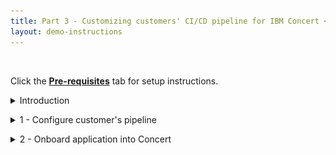 ```yaml
---
title: Part 3 - Customizing customers' CI/CD pipeline for IBM Concert <br/> <small> <i> Tech Sales enablement </i> </small>
layout: demo-instructions
---
```


<span id="top"></span>

<br/>

Click the [**Pre-requisites**](pre-requisites) tab for setup instructions.

<details markdown="1">

<summary>Introduction</summary>

<img src="images/1.png" width="450" /> <br/>

Security is a core element of software development, not something to be added as an afterthought. Every system must go through thorough checks to uncover and eliminate vulnerabilities that could compromise its integrity. By embedding security into the entire delivery process, risks are addressed well before deployment, ensuring protection at every stage.

In the CI/CD pipeline, vulnerability scanning plays a crucial role in maintaining this proactive approach to security. The ideal time for these scans is between the **Test** and **Release** phases. At this point, the code has already passed functional and quality tests, but it still requires a final security check to guarantee its safety. This ensures that when the software is deployed, organizations can trust it to be secure and production-ready.

<img src="images/2.png" width="1200" /> <br/>

<inline-notification text="Each customer’s IBM Concert implementation can vary based on their environment and CI/CD workflows, which may result in different stage names or configurations. Flexibility is key to addressing customer-specific needs, while ensuring core CI/CD integration principles are maintained."></inline-notification>

<br/>

</details>

<p/>

<details markdown="1">

<summary>1 - Configure customer's pipeline</summary>

This guide will show how to set up the customer pipeline for IBM Concert. We will walk through the manual process of aligning the pipeline with IBM Concert’s specific requirements, ensuring it operates smoothly and meets the customer’s unique needs, ultimately setting the stage for a successful and efficient demonstration.

The following illustration presents the final structure of the CI/CD pipeline after the recommended changes:

<img src="images/7.png" width="1200" /> <br/>

<br/>

| **Action** 1.1 | Create a new task named **prepare-task** directly before the **build-task**. |
| :--- | :--- |
|  |  The purpose of this task is to download and configure the required IBM Concert toolkit image, as well as the source code repositories and container images for all microservices in the target application, ensuring the environment is fully prepared for subsequent analysis. |

| **Action** 1.2 | In the newly created **prepare-task**, include the following code commands: <br/><br/> Fetch a copy of the IBM Concert toolkit image to the local Docker server: <br/><br/> <code class="code-block"> docker pull --platform "linux/amd64" \ <br/>  "cp.stg.icr.io/cp/concert/toolkit/ibm-concert-toolkit:latest"</code> <br/><br/> Fetch a copy of the microservices’ source code to the local file system: <br/><br/>  <code class="code-block"> for i in "${!DEMO_APP_REPOSITORY_URL[@]}"; do <br/>    repo_url="${DEMO_APP_REPOSITORY_URL[$i]}" <br/>    <br/>   git clone "https://${repo_url}" </code> <br/><br/> Pull a copy of the microservices’ image to the local Docker server:  <br/><br/> <code class="code-block"> for i in "${!DEMO_APP_IMAGE_URL[@]}"; do <br/>    service="${DEMO_APP_COMPONENT[$i]}" <br/> <br/>        docker pull "${DEMO_APP_IMAGE_URL[$i]}:${DEMO_APP_IMAGE_TAG[$i]}" </code>|

| **Action** 1.3 | Create a new task named **package-sbom-task** immediately after the **prepare-task** and before the **build-task**. |
| :--- | :--- |
|  |  The purpose of this task is to decompose the target application and identify all underlying software components and open-source libraries through two critical steps: code-scan and image-scan. |

| **Action** 1.4 | In the newly created **package-sbom-task**, include the following code commands: <br/><br/> Run a **code-scan** using cdxgen on the application's source code to perform a static analysis and identify all static dependencies within the codebase: <br/><br/> <code class="code-block"> docker run --user 0 --platform "linux/amd64" \<br/>--volume "$(pwd)/toolkit-data:/toolkit-data" \<br/>--volume "$(pwd)/$src_repo:/$src_repo" \<br/>--interactive \<br/>--env JAVA_HOME="$JAVA_HOME" \<br/>"cp.stg.icr.io/cp/concert/toolkit/ibm-concert-toolkit:latest" \<br/>bash -c code-scan --src ${src_repo} --output-file ${DEMO_APP_NAME}-${service}-$<br/>{PACKAGE_SBOM_CODESCAN_OUTPUT_FILENAME_SUFFIX}</code> <br/><br/> Run an **image-scan** using Syft on the application's container images to perform a static analysis and identify all static dependencies within the image metadata: <br/><br/>  <code class="code-block"> docker run --user 0 --platform "linux/amd64" \<br/>--volume "$(pwd)/toolkit-data:/toolkit-data" \<br/>--volume "$(pwd)/$src_repo:/$src_repo" \<br/>--interactive \<br/>--env JAVA_HOME="$JAVA_HOME" \<br/>"cp.stg.icr.io/cp/concert/toolkit/ibm-concert-toolkit:latest" \<br/>bash -c image-scan --images ${IMAGES} </code>|

| **Action** 1.5 | Update the existing **build-task** and add the following code commands at the end of the workbook: |
|  |  The purpose of this new code command is to generate a Software Bill of Materials (SBOM) for the **build**, documenting all dependencies and tools utilized during the build process. For the build-sbom command to work correctly, it requires a configuration file that outlines <a href="https://github.ibm.com/ibm-concert-platinum-demos/concert-pm-utils/blob/64d2bb900519e1eacf06ca275f4f45af2d6263aa/macos/templates/build-sbom-config-template.yaml" target="_blank" rel="noreferrer">this information</a>. |

|  |  <code class="code-block"> TOOLKIT_COMMAND="build-sbom --build-config ${OUTPUT_CONFIG_FILE}" <br/> <br/>if [ "$CONTAINERIZATION_PLATFORM" -eq 1 ]; then<br/>docker run --user 0 --platform ${PLATFORM_ARCH} \<br/>--volume "$(pwd)/toolkit-data:/toolkit-data" \<br/>--volume "$(pwd)/$TEMPLATES_DIR:/$TEMPLATES_DIR" \<br/>--volume "$(pwd)/$TMP_DIR:/$TMP_DIR" \<br/>--interactive \<br/>$CONCERT_TOOLKIT_IMAGE \<br/>bash -c "${TOOLKIT_COMMAND}"<br/>elif [ "$CONTAINERIZATION_PLATFORM" -eq 2 ]; then<br/>podman run --user 0 --platform ${PLATFORM_ARCH} \<br/>--volume "$(pwd)/toolkit-data:/toolkit-data" \<br/>--volume "$(pwd)/$TEMPLATES_DIR:/$TEMPLATES_DIR" \<br/>--volume "$(pwd)/$TMP_DIR:/$TMP_DIR" \<br/>--interactive \<br/>$CONCERT_TOOLKIT_IMAGE \<br/>bash -c "${TOOLKIT_COMMAND}"<br/>fi </code> |

| **Action** 1.6 | Update the existing **test-task** and add the following code commands at the end of the workbook: |
|  |  The purpose of this new code command is to scan the application's images for known vulnerabilities by analyzing the components identified in the Software Bill of Materials (SBOM) and cross-referencing them against the CVE (Common Vulnerabilities and Exposures) database. This process helps to identify any known vulnerabilities and assess their potential impact on the application. <br/><br/> **TEMPLATE_GRYPE_FILE** refers to the path of the Grype template that maps each Grype output to the format required by IBM Concert. You can download this file <a href="https://github.ibm.com/ibm-concert-platinum-demos/concert-pm-utils/blob/64d2bb900519e1eacf06ca275f4f45af2d6263aa/macos/templates/grype-cve.tmpl" target="_blank" rel="noreferrer">here</a>. |

|  |  <code class="code-block"> grype "${image}" --by-cve -o template -t "${TEMPLATE_GRYPE_FILE}" > "${OUTPUT_DIR}/${OUTPUT_FILENAME}" </code> |

|  |  Templates are currently available for Twistlock, Grype, Trivy, Tenable and Fortify. For other scanning tools, please send the CSV file to the product management team, and we will generate the necessary mapping.|

| **Action** 1.7 | Create a new task named **post-build-task** immediately after the **build-task** and before the **release-task**. |

|  |  The purpose of this new task is to create the deploy and app definition SBOMs using two essential commands: deploy-sbom and app-def-sbom. |

| **Action** 1.8 | In the newly created **post-build-task**, include the following code commands: <br/><br/> The purpose of the first command below is to generate an SBOM for the deployment environment, providing detailed information about the infrastructure and configuration files used during deployment. For the deploy-sbom task to run successfully, it requires a configuration file that outlines <a href="https://github.ibm.com/ibm-concert-platinum-demos/concert-pm-utils/blob/64d2bb900519e1eacf06ca275f4f45af2d6263aa/macos/templates/deploy-sbom-config-template.yaml" target="_blank" rel="noreferrer">this information</a> <br/><br/> <code class="code-block"> docker run --user 0 --platform "linux/amd64" \<br/>--volume "$(pwd)/toolkit-data:/toolkit-data" \<br/>--volume "$(pwd)/$TEMPLATES_DIR:/$TEMPLATES_DIR" \<br/>--volume "$(pwd)/$TMP_DIR:/$TMP_DIR" \<br/>--interactive \<br/>"cp.stg.icr.io/cp/concert/toolkit/ibm-concert-toolkit:latest" \<br/> bash -c "deploy-sbom --deploy-config ${OUTPUT_CONFIG_FILE}"<br/></code> <br/><br/> The purpose of the second command is to generate the app-definition SBOM, which provides a detailed overview of the application’s modules, libraries, and dependencies. For the app-definition task to execute successfully, it requires a configuration file that outlines <a href="https://github.ibm.com/ibm-concert-platinum-demos/concert-pm-utils/blob/64d2bb900519e1eacf06ca275f4f45af2d6263aa/macos/templates/app-def-sbom-config-template.yaml" target="_blank" rel="noreferrer">this information</a>. <br/><br/>  <code class="code-block"> docker run --user 0 --platform "linux/amd64" \<br/>--volume "$(pwd)/toolkit-data:/toolkit-data" \<br/>--volume "$(pwd)/$TEMPLATES_DIR:/$TEMPLATES_DIR" \<br/>--volume "$(pwd)/$TMP_DIR:/$TMP_DIR" \<br/> --interactive \<br/>"cp.stg.icr.io/cp/concert/toolkit/ibm-concert-toolkit:latest" \<br/>bash -c "app-sbom --app-config ${OUTPUT_CONFIG_FILE}"<br/> </code>|

| **Action** 1.9 | Create a new task named **upload-data-task** immediately after the **post-build-task**. |

|  |  The purpose of this task is to upload all generated SBOMs and security data to IBM Concert for comprehensive analysis, tracking, and validation. For the app-definition task to execute successfully, it requires a configuration file that outlines <a href="https://github.ibm.com/ibm-concert-platinum-demos/concert-pm-utils/blob/64d2bb900519e1eacf06ca275f4f45af2d6263aa/macos/templates/config.yaml" target="_blank" rel="noreferrer">this information</a>.|

| **Action** 1.10 | In the newly created  **upload-data-task**, include the following code commands: <br/><code class="code-block"> docker run --user 0 --platform "linux/amd64" \<br/>--volume "$(pwd)/toolkit-data:/toolkit-data" \<br/>--volume "$(pwd)/$TEMPLATES_DIR:/$TEMPLATES_DIR" \<br/>--volume "$(pwd)/$TMP_DIR:/$TMP_DIR" \<br/>--interactive \<br/>"cp.stg.icr.io/cp/concert/toolkit/ibm-concert-toolkit:latest" \<br/>bash -c "upload-concert --upload-config ${OUTPUT_DIR}/${DEMO_APP_NAME}-concert-upload-config.yaml"</code> |



**[Go to top](#top)**

<br/><br/>

</details>

<p/>

<details markdown="1">

<summary>2 - Onboard application into Concert</summary>

After setting up the shared pipeline infrastructure, you'll need to customize each application previously onboarded by the customer individually. Most CI/CD pipelines have a dedicated property or mapping file where parameters for each application are defined and linked to specific variables within the pipeline. These mappings ensure that each application's configuration is properly aligned with the pipeline's automated tasks.

Typically, the CI/CD server populates these variables automatically using information gathered throughout the pipeline's stages. However, there may be instances where additional customizations will be needed, requiring you to manually define the parameters to ensure proper execution. These manual adjustments often involve setting environment-specific variables or configurations that cannot be dynamically fetched by the server. 

Below is a list of some of the variables that you will need to populate manually:

| **Variable** | **Definition** |
| :--- | :--- |
| **Application criticality** | Refers to the level of importance an application holds within an organization’s IT environment, based on its impact on business operations. <br/><br/> The criticality is rated on a scale of 1 to 5, with: <br/><br/> • **1 (Low criticality)**: Applications that have minimal impact on day-to-day operations. They are not essential for core business functions, and if they go offline, business continuity is not significantly affected. <br/> • **2-3 (Moderate criticality)**: These applications support important business processes but are not mission-critical. Downtime or failure would cause inconvenience and inefficiency but would not disrupt key business operations. <br/> • **4 (High criticality)**: These applications are integral to business processes. Downtime could severely impact productivity, revenue, or customer satisfaction. They require regular monitoring and robust security measures. <br/> • **5 (Critical)**: These are mission-critical applications, essential for the core functioning of the business. Any downtime would have a catastrophic impact on operations, leading to significant financial or reputational loss. These applications often demand high availability, strong security protocols and fast recovery processes. |
| **Access points that make each microservice and their exposure level** | Refers to the endpoints through which each microservice can be accessed, and they play a critical role in determining the exposure level of a microservice within an architecture. Each microservice should ideally have only one access point to maintain clarity and control over how it is accessed and exposed. <br/><br/> These access points can be classified as internal or external based on their exposure: <br/><br/> • **Internal access points**: These are used for communication between services within the organization's internal network or environment. They are not exposed to the internet and are generally accessed only by other microservices or internal systems. This limited exposure reduces the security risks associated with external threats. <br/> • **External access points**: These are exposed to the internet and can be accessed by external users or systems outside of the internal network. External access points require additional security measures, such as authentication, encryption and firewall rules, to protect them from vulnerabilities and unauthorized access. |
| **Environments for each microservice** | Refers to the distinct settings or stages in which a microservice operates, each serving a unique purpose in the development, testing, and deployment lifecycle. A single microservice can have multiple environments, each tailored to specific activities or stages of its development and release. Typically, these environments include: <br/><br/> • **Development environment (Dev)**: This is where the initial coding and testing of the microservice occur. It is used by developers to implement new features, fix bugs, and experiment with changes without affecting the live system. <br/> • **Testing or QA environment**: After development, the microservice moves to a testing environment, where it undergoes more rigorous testing by quality assurance (QA) teams. This environment closely mirrors production to ensure that everything works as expected before deployment. <br/> • **Staging environment**: Staging is a pre-production environment that is nearly identical to the live environment. It’s used to test the entire system, including integrations and performance, to validate that the microservice is ready for release. <br/> • **Production environment**: This is the live environment where the microservice is deployed for actual use by end users. It requires the highest level of monitoring, security and support, as any issues here directly affect the user experience. <br/><br/> Each microservice can have one or more of these environments depending on its development and deployment needs. |
| **Repositories for each microservice** | Dedicated storage locations where the codebase for each microservice is maintained and version-controlled. Each microservice should have its own repository to ensure clear separation of concerns, streamline development and facilitate independent updates and scaling. |

**[Go to top](#top)**

<br/><br/>

</details>